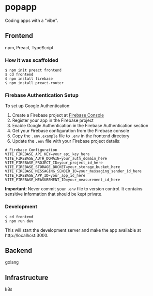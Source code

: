 # popapp
Coding apps with a "vibe".

## Frontend
npm, Preact, TypeScript

### How it was scaffolded
```console
$ npm init preact frontend
$ cd frontend
$ npm install firebase
$ npm install preact-router
```

### Firebase Authentication Setup

To set up Google Authentication:

1. Create a Firebase project at [Firebase Console](https://console.firebase.google.com/)
2. Register your app in the Firebase project
3. Enable Google Authentication in the Firebase Authentication section
4. Get your Firebase configuration from the Firebase console
5. Copy the `.env.example` file to `.env` in the frontend directory
6. Update the `.env` file with your Firebase project details:

```
# Firebase Configuration
VITE_FIREBASE_API_KEY=your_api_key_here
VITE_FIREBASE_AUTH_DOMAIN=your_auth_domain_here
VITE_FIREBASE_PROJECT_ID=your_project_id_here
VITE_FIREBASE_STORAGE_BUCKET=your_storage_bucket_here
VITE_FIREBASE_MESSAGING_SENDER_ID=your_messaging_sender_id_here
VITE_FIREBASE_APP_ID=your_app_id_here
VITE_FIREBASE_MEASUREMENT_ID=your_measurement_id_here
```

**Important**: Never commit your `.env` file to version control. It contains sensitive information that should be kept private.

### Development

```console
$ cd frontend
$ npm run dev
```

This will start the development server and make the app available at http://localhost:3000.

## Backend
golang

## Infrastructure
k8s